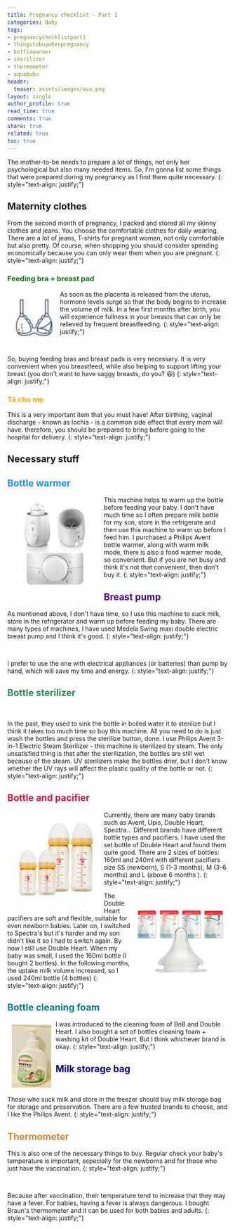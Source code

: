 ```yaml
---
title: Pregnancy checklist - Part 1
categories: Baby
tags:
- pregnancychecklistpart1
- thingstobuywhenpregnancy
- bottlewarmer
- sterilizer
- thermometer
- aquabubu
header:
  teaser: assets/images/ava.png
layout: single
author_profile: true
read_time: true
comments: true
share: true
related: true
toc: true
---
```


The mother-to-be needs to prepare a lot of things, not only her psychological but also many needed items. So, I'm gonna list some things that were prepared during my pregnancy as I find them quite necessary.
{: style="text-align: justify;"}

## Maternity clothes
From the second month of pregnancy, I packed and stored all my skinny clothes and jeans. You choose the comfortable clothes for daily wearing. There are a lot of jeans, T-shirts for pregnant women, not only comfortable but also pretty. Of course, when shopping you should consider spending economically because you can only wear them when you are pregnant.
{: style="text-align: justify;"}

### <span style="color:green"> Feeding bra + breast pad </span>

<img align="left" style="width: 100px; padding: 10px" src="/assets/images/feedingbra.png"> As soon as the placenta is released from the uterus, hormone levels surge so that the body begins to increase the volume of milk. In a few first months after birth, you will experience fullness in your breasts that can only be relieved by frequent breastfeeding.
{: style="text-align: justify;"}

<figure style="width: 200px" class="align-center">
  <img src="{{ site.url }}{{ site.baseurl }}/assets/images/aa.png" alt="">
  <figcaption></figcaption>
</figure>

So, buying feeding bras and breast pads is very necessary. It is very convenient when you breastfeed, while also helping to support lifting your breast (you don't  want to have saggy breasts, do you?  :laughing:)
{: style="text-align: justify;"}

### <span style="color:orange"> Tã cho mẹ </span>

This is a very important item that you must have! After birthing, vaginal discharge - known as lochia - is a common side effect that every mom will have. therefore, you should be prepared to bring before going to the hospital for delivery.
{: style="text-align: justify;"}

## Necessary stuff

## <span style="color:dodgerblue"> Bottle warmer </span>

<img align="left" style="width: 200px; padding: 10px"  src="/assets/images/avent.png">This machine helps to warm up the bottle before feeding your baby. I don't have much time so I often prepare milk bottle for my son, store in the refrigerate and then use this machine to warm up before I feed him. I purchased a Philips Avent bottle warmer, along with warm milk mode, there is also a food warmer mode, so convenient. But if you are not busy and think it's not that convenient, then don't buy it.
{: style="text-align: justify;"}

## <span style="color:indigo"> Breast pump </span>

As mentioned above, I don't have time, so I use this machine to suck milk, store in the refrigerator and warm up before feeding my baby. There are many types of machines, I have used Medela Swing maxi double electric breast pump and I think it's good.
{: style="text-align: justify;"}

<figure style="width: 300px" class="align-center">
  <img src="{{ site.url }}{{ site.baseurl }}/assets/images/medela.png" alt="">
  <figcaption></figcaption>
</figure>

I prefer to use the one with electrical appliances (or batteries) than pump by hand, which will save my time and energy.
{: style="text-align: justify;"}

## <span style="color:seagreen">  Bottle sterilizer </span>

<figure style="width: 300px" class="align-center">
  <img src="{{ site.url }}{{ site.baseurl }}/assets/images/avent1.png" alt="">
  <figcaption></figcaption>
</figure>

In the past, they used to sink the bottle in boiled water it to sterilize but I think it takes too much time so buy this machine. All you need to do is just wash the bottles and press the sterilize button, done. I use Philips Avent 3-in-1 Electric Steam Sterilizer - this machine is sterilized by steam. The only unsatisfied thing is that after the sterilization, the bottles are still wet because of the steam. UV sterilizers make the bottles drier, but I don't know whether the UV rays will affect the plastic quality of the bottle or not.
{: style="text-align: justify;"}

## <span style="color:crimson"> Bottle and pacifier </span>

<img align="left" style="width: 200px; padding: 10px"  src="/assets/images/bottle.png"> Currently, there are many baby brands such as Avent, Upis, Double Heart, Spectra... Different brands have different bottle types and pacifiers. I have used the set bottle of Double Heart and found them quite good. There are 2 sizes of bottles: 160ml and 240ml with different pacifiers size SS (newborn), S (1-3 months), M (3-6 months) and L (above 6 months ).
{: style="text-align: justify;"}

<img align="right" style="width: 200px; padding: 10px"  src="/assets/images/numvu.png"> The Double Heart pacifiers are soft and flexible, suitable for even newborn babies. Later on, I switched to Spectra's but it's harder and my son didn't like it so I had to switch again. By now I still use Double Heart. When my baby was small, I used the 160ml bottle (I bought 2 bottles). In the following months, the uptake milk volume increased, so I used 240ml bottle (4 bottles)
{: style="text-align: justify;"}

## <span style="color:teal"> Bottle cleaning foam </span>

<img align="left" style="width: 90px; padding: 10px"  src="/assets/images/a1.png"> I was introduced to the cleaning foam of BnB and Double Heart. I also bought a set of bottles cleaning foam + washing kit of Double Heart. But I think whichever brand is okay.
{: style="text-align: justify;"}

## <span style="color:navy"> Milk storage bag </span>
<figure style="width: 200px" class="align-center">
  <img src="{{ site.url }}{{ site.baseurl }}/assets/images/milkbag.png" alt="">
  <figcaption></figcaption>
</figure>

Those who suck milk and store in the freezer should buy milk storage bag for storage and preservation. There are a few trusted brands to choose, and I like the Philips Avent.
{: style="text-align: justify;"}

## <span style="color:peru"> Thermometer </span>

This is also one of the necessary things to buy. Regular check your baby's temperature is important, especially for the newborns and for those who just have the vaccination. 
{: style="text-align: justify;"}

<figure style="width: 300px" class="align-center">
  <img src="{{ site.url }}{{ site.baseurl }}/assets/images/a8.png" alt="">
  <figcaption></figcaption>
</figure>

Because after vaccination, their temperature tend to increase that they may have a fever. For babies, having a fever is always dangerous. I bought Braun's thermometer and it can be used for both babies and adults.
{: style="text-align: justify;"}